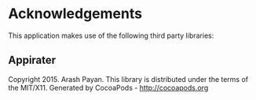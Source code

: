 # Acknowledgements
This application makes use of the following third party libraries:

## Appirater

Copyright 2015. Arash Payan. This library is distributed under the terms of the MIT/X11.
Generated by CocoaPods - http://cocoapods.org
